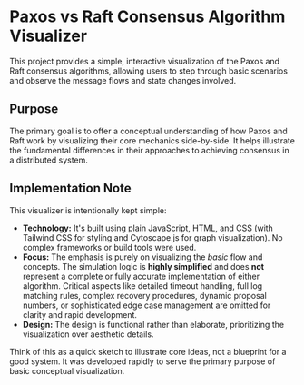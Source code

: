 # Paxos vs Raft Consensus Algorithm Visualizer

This project provides a simple, interactive visualization of the Paxos and Raft consensus algorithms, allowing users to
step through basic scenarios and observe the message flows and state changes involved.

## Purpose

The primary goal is to offer a conceptual understanding of how Paxos and Raft work by visualizing their core mechanics
side-by-side. It helps illustrate the fundamental differences in their approaches to achieving consensus in a
distributed system.

## Implementation Note

This visualizer is intentionally kept simple:

* **Technology:** It's built using plain JavaScript, HTML, and CSS (with Tailwind CSS for styling and Cytoscape.js for
  graph visualization). No complex frameworks or build tools were used.
* **Focus:** The emphasis is purely on visualizing the *basic* flow and concepts. The simulation logic is **highly
  simplified** and does **not** represent a complete or fully accurate implementation of either algorithm. Critical
  aspects like detailed timeout handling, full log matching rules, complex recovery procedures, dynamic proposal
  numbers, or sophisticated edge case management are omitted for clarity and rapid development.
* **Design:** The design is functional rather than elaborate, prioritizing the visualization over aesthetic details.

Think of this as a quick sketch to illustrate core ideas, not a blueprint for a good system. It was developed rapidly to
serve the primary purpose of basic conceptual visualization.
